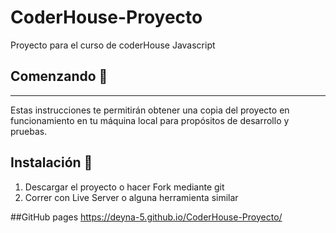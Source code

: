 # CoderHouse-Proyecto
Proyecto para el curso de coderHouse Javascript

## Comenzando 🚀
---
Estas instrucciones te permitirán obtener una copia del proyecto en funcionamiento en tu máquina local para propósitos de desarrollo y pruebas.

## Instalación 🔧
1. Descargar el proyecto o hacer Fork mediante git
2. Correr con Live Server o alguna herramienta similar

##GitHub pages
https://deyna-5.github.io/CoderHouse-Proyecto/
